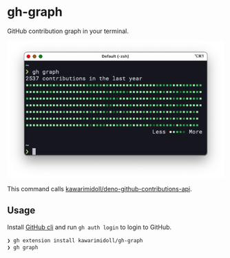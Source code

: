 # gh-graph

GitHub contribution graph in your terminal.

![screenshot](./screenshot.png)

This command calls [kawarimidoll/deno-github-contributions-api](https://github.com/kawarimidoll/deno-github-contributions-api).

## Usage

Install [GitHub cli](https://github.com/cli/cli) and run `gh auth login` to login to GitHub.

```
❯ gh extension install kawarimidoll/gh-graph
❯ gh graph
```
